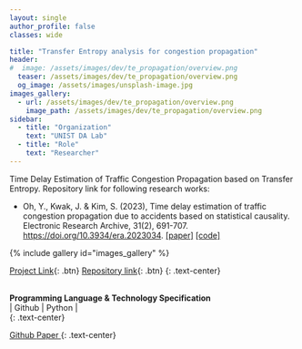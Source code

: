 ```yaml
---
layout: single
author_profile: false
classes: wide

title: "Transfer Entropy analysis for congestion propagation"
header:
#  image: /assets/images/dev/te_propagation/overview.png
  teaser: /assets/images/dev/te_propagation/overview.png
  og_image: /assets/images/unsplash-image.jpg
images_gallery:
  - url: /assets/images/dev/te_propagation/overview.png
    image_path: /assets/images/dev/te_propagation/overview.png
sidebar:
  - title: "Organization"
    text: "UNIST DA Lab"
  - title: "Role"
    text: "Researcher"
---
```


Time Delay Estimation of Traffic Congestion Propagation based on Transfer Entropy. Repository link for following research works: 
- Oh, Y., Kwak, J. & Kim, S. (2023), Time delay estimation of traffic congestion propagation due to accidents based on statistical causality. Electronic Research Archive, 31(2), 691-707. https://doi.org/10.3934/era.2023034. <a href="https://doi.org/10.3934/era.2023034">[paper]</a> <a href="https://github.com/yongkyung-oh/TransferEntropy-Propagation">[code]</a>

{% include gallery id="images_gallery" %}

[Project Link](https://yongkyung-oh.github.io/TransferEntropy-Propagation/){: .btn}
[Repository link](https://github.com/yongkyung-oh/TransferEntropy-Propagation){: .btn}
{: .text-center}

<br>
<b>Programming Language & Technology Specification</b>
<div class="notice">| 
  <i class="fab fa-fw fa-github" ></i> Github | 
  <i class="fab fa-fw fa-python"></i> Python |
</div>
{: .text-center}

<a href="https://github.com/yongkyung-oh/TransferEntropy-Propagation" class="btn btn--primary" style="width: 10em"> <i class="fab fa-fw fa-github" ></i> Github </a>
<a href="https://doi.org/10.3934/era.2023034" class="btn btn--success" style="width: 10em"> <i class="fas fa-fw fa-book-open" ></i> Paper </a>
{: .text-center}
